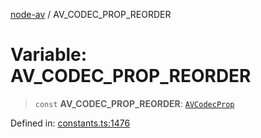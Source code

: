 [node-av](../globals.md) / AV\_CODEC\_PROP\_REORDER

# Variable: AV\_CODEC\_PROP\_REORDER

> `const` **AV\_CODEC\_PROP\_REORDER**: [`AVCodecProp`](../type-aliases/AVCodecProp.md)

Defined in: [constants.ts:1476](https://github.com/seydx/av/blob/f8631fc881b394300b1479f511d55cf1c370a87f/src/constants/constants.ts#L1476)
